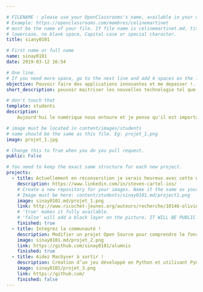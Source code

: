 ```yaml
---

# FILENAME : please use your OpenClassrooms's name, available in your url.
# Example: https://openclassrooms.com/membres/celinemartinet
# must be the name of your file. If file name is celinemartinet.md, title is celinemartinet.
# lowercase, no blank space, Capital case or special character.
title: siany0101

# First name or full name
name: sinay0101
date: 2019-03-12 16:54

# One line.
# If you need more space, go to the next line and add 4 spaces on the left, as in 'description'.
objective: Pouvoir faire des applications innovantes et me depasser !.
short_description: pouvoir maitriser les nouvelles technologie tel que l'inteligence artificielle ou la réalité augmenté !.

# don't touch that
template: students
description:
    Aujourd'hui le numérique nous entoure et je pense qu'il est important de le comprendre et d y contribuer. J'ai toujours été passiionné par le numérique et les nouvelle technologies.

# image must be located in content/images/students
# name should be the same as this file. Eg: projet_1.png
image: projet_1.jpg

# Change this to True when you do you pull request.
public: False

# You need to keep the exact same structure for each new project.
projects:
  - title: Actuellement en reconverstion je serais heureux avec cette nouvelle competence pour devenir developpeur IOS !
    description: https://www.linkedin.com/in/steven-cartel-ios/
    # Create a new repository for your images. Name it the same as your nickname and profile picture
    # Image must be here: content/students/sinay0101.md/project1.png
    image: sinay0101.md/projet_1.png
    link: http://www.ricochet-jeunes.org/auteurs/recherche/10146-olivier-vogel
    # 'true' makes it fully available.
    # 'false' will add a black layer on the picture. IT WILL BE PUBLIC!
    finished: true
  - title: Intégrez la communauté !
    description: Modifier un projet Open Source pour comprendre le fonctionnement de Git, de Github et des pull requests. 
    image: sinay0101.md/projet_2.png
    link: https://github.com/sinay0101/alumnis
    finished: true
  - title: Aidez MacGyver à sortir !
    description: Création d’un jeu développé en Python et utilisant PyGame.
    image: sinay0101/projet_3.png
    link: https://github.com/
    finished: false
---
```

